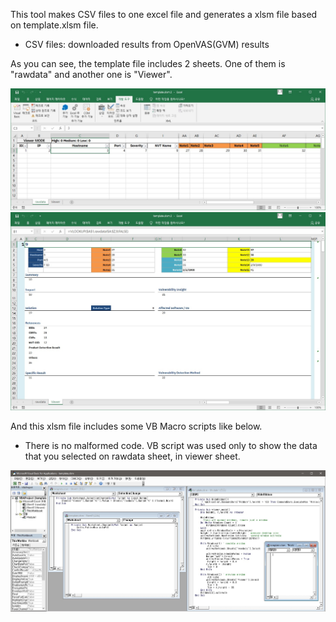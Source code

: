This tool makes CSV files to one excel file and generates a xlsm file based on template.xlsm file.

- CSV files: downloaded results from OpenVAS(GVM) results

As you can see, the template file includes 2 sheets. One of them is "rawdata"
and another one is "Viewer".

![rawdata sheet](./screenshot/template-rawdata.jpg "rawdata sheet")
![viewer sheet](./screenshot/template-viewer.jpg "Viewer sheet")

And this xlsm file includes some VB Macro scripts like below.

* There is no malformed code. VB script was used only to show the data that you selected on rawdata sheet, in viewer sheet.

![VB](./screenshot/VB-script.jpg "VB Script that is included in the file")
